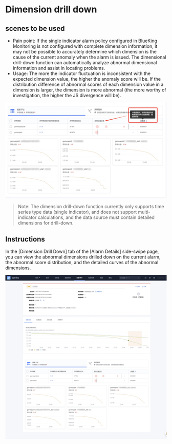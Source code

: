 # Dimension drill down


## scenes to be used

- Pain point: If the single indicator alarm policy configured in BlueKing Monitoring is not configured with complete dimension information, it may not be possible to accurately determine which dimension is the cause of the current anomaly when the alarm is issued. The dimensional drill-down function can automatically analyze abnormal dimensional information and assist in locating problems.
- Usage: The more the indicator fluctuation is inconsistent with the expected dimension value, the higher the anomaly score will be. If the distribution difference of abnormal scores of each dimension value in a dimension is larger, the dimension is more abnormal (the more worthy of investigation, the higher the JS divergence will be).

![](media/16925964022720.jpg)

> Note: The dimension drill-down function currently only supports time series type data (single indicator), and does not support multi-indicator calculations, and the data source must contain detailed dimensions for drill-down.


## Instructions

In the [Dimension Drill Down] tab of the [Alarm Details] side-swipe page, you can view the abnormal dimensions drilled down on the current alarm, the abnormal score distribution, and the detailed curves of the abnormal dimensions.

![](media/16925964740438.jpg)